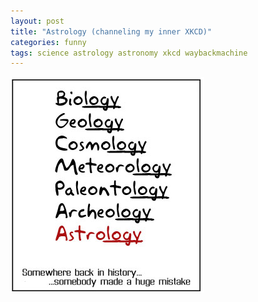 ```yaml
---
layout: post
title: "Astrology (channeling my inner XKCD)"
categories: funny
tags: science astrology astronomy xkcd waybackmachine
---
```


![Astrology vs Astronomy](/images/2010-astrology.jpg)

